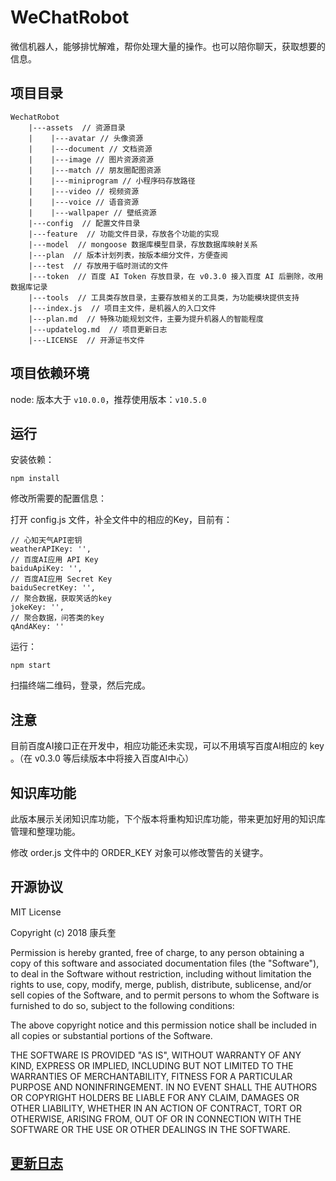 # WeChatRobot

微信机器人，能够排忧解难，帮你处理大量的操作。也可以陪你聊天，获取想要的信息。

## 项目目录

```
WechatRobot
    |---assets  // 资源目录
    |    |---avatar // 头像资源
    |    |---document // 文档资源
    |    |---image // 图片资源资源
    |    |---match // 朋友圈配图资源
    |    |---miniprogram // 小程序码存放路径
    |    |---video // 视频资源
    |    |---voice // 语音资源
    |    |---wallpaper // 壁纸资源
    |---config  // 配置文件目录
    |---feature  // 功能文件目录，存放各个功能的实现
    |---model  // mongoose 数据库模型目录，存放数据库映射关系
    |---plan  // 版本计划列表，按版本细分文件，方便查阅
    |---test  // 存放用于临时测试的文件
    |---token  // 百度 AI Token 存放目录，在 v0.3.0 接入百度 AI 后删除，改用数据库记录
    |---tools  // 工具类存放目录，主要存放相关的工具类，为功能模块提供支持
    |---index.js  // 项目主文件，是机器人的入口文件
    |---plan.md  // 特殊功能规划文件，主要为提升机器人的智能程度
    |---updatelog.md  // 项目更新日志
    |---LICENSE  // 开源证书文件
```

## 项目依赖环境

node: 版本大于 `v10.0.0`，推荐使用版本：`v10.5.0`

## 运行

安装依赖：

```
npm install
```

修改所需要的配置信息：

打开 config.js 文件，补全文件中的相应的Key，目前有：

```
// 心知天气API密钥
weatherAPIKey: '',
// 百度AI应用 API Key
baiduApiKey: '',
// 百度AI应用 Secret Key
baiduSecretKey: '',
// 聚合数据，获取笑话的key
jokeKey: '',
// 聚合数据，问答类的key
qAndAKey: ''
```

运行：

```
npm start
```

扫描终端二维码，登录，然后完成。

## 注意

目前百度AI接口正在开发中，相应功能还未实现，可以不用填写百度AI相应的 key 。（在 v0.3.0 等后续版本中将接入百度AI中心）

## 知识库功能

此版本展示关闭知识库功能，下个版本将重构知识库功能，带来更加好用的知识库管理和整理功能。

修改 order.js 文件中的 ORDER_KEY 对象可以修改警告的关键字。

## 开源协议

MIT License

Copyright (c) 2018 康兵奎

Permission is hereby granted, free of charge, to any person obtaining a copy
of this software and associated documentation files (the "Software"), to deal
in the Software without restriction, including without limitation the rights
to use, copy, modify, merge, publish, distribute, sublicense, and/or sell
copies of the Software, and to permit persons to whom the Software is
furnished to do so, subject to the following conditions:

The above copyright notice and this permission notice shall be included in all
copies or substantial portions of the Software.

THE SOFTWARE IS PROVIDED "AS IS", WITHOUT WARRANTY OF ANY KIND, EXPRESS OR
IMPLIED, INCLUDING BUT NOT LIMITED TO THE WARRANTIES OF MERCHANTABILITY,
FITNESS FOR A PARTICULAR PURPOSE AND NONINFRINGEMENT. IN NO EVENT SHALL THE
AUTHORS OR COPYRIGHT HOLDERS BE LIABLE FOR ANY CLAIM, DAMAGES OR OTHER
LIABILITY, WHETHER IN AN ACTION OF CONTRACT, TORT OR OTHERWISE, ARISING FROM,
OUT OF OR IN CONNECTION WITH THE SOFTWARE OR THE USE OR OTHER DEALINGS IN THE
SOFTWARE.

## [更新日志](./updatelog.md)
